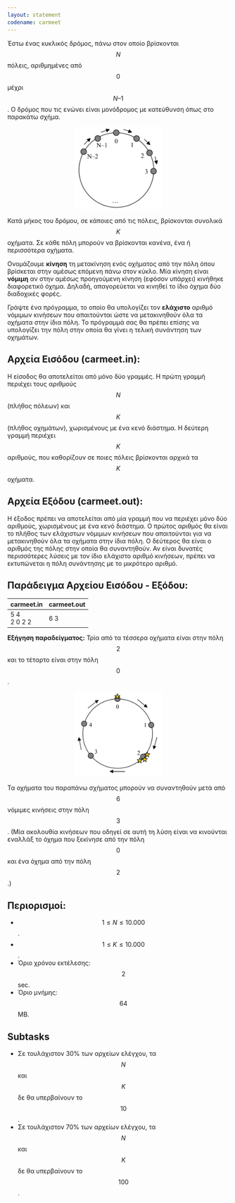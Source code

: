 ```yaml
---
layout: statement
codename: carmeet
---
```


Έστω ένας κυκλικός δρόμος, πάνω στον οποίο βρίσκονται $$N$$ πόλεις, αριθμημένες από $$0$$ μέχρι $$N–1$$. Ο δρόμος που τις ενώνει είναι μονόδρομος με κατεύθυνση όπως στο παρακάτω σχήμα.

<center>
<img alt="Αναπαράσταση του κυκλικού δρόμου που συνδέει τις N πόλεις" src="/assets/25-pdp-camp-c-carmeet-statement-1.png" width="200px">
</center>

Κατά μήκος του δρόμου, σε κάποιες από τις πόλεις, βρίσκονται συνολικά $$K$$ οχήματα. Σε κάθε πόλη μπορούν να βρίσκονται κανένα, ένα ή περισσότερα οχήματα.

Ονομάζουμε **κίνηση** τη μετακίνηση ενός οχήματος από την πόλη όπου βρίσκεται στην αμέσως επόμενη πάνω στον κύκλο. Μία κίνηση είναι **νόμιμη** αν στην αμέσως προηγούμενη κίνηση (εφόσον υπάρχει) κινήθηκε διαφορετικό όχημα. Δηλαδή, απαγορεύεται να κινηθεί το ίδιο όχημα δύο διαδοχικές φορές.

Γράψτε ένα πρόγραμμα, το οποίο θα υπολογίζει τον **ελάχιστο** αριθμό νόμιμων κινήσεων που απαιτούνται ώστε να μετακινηθούν όλα τα οχήματα στην ίδια πόλη. Το πρόγραμμά σας θα πρέπει επίσης να υπολογίζει την πόλη στην οποία θα γίνει η τελική συνάντηση των οχημάτων.

## Αρχεία Εισόδου (carmeet.in):

Η είσοδος θα αποτελείται από μόνο δύο γραμμές. Η πρώτη γραμμή περιέχει τους αριθμούς $$N$$ (πλήθος πόλεων) και $$K$$ (πλήθος οχημάτων), χωρισμένους με ένα κενό διάστημα. Η δεύτερη γραμμή περιέχει $$K$$ αριθμούς, που καθορίζουν σε ποιες πόλεις βρίσκονται αρχικά τα $$K$$ οχήματα.

## Αρχεία Εξόδου (carmeet.out):

Η έξοδος πρέπει να αποτελείται από μία γραμμή που να περιέχει μόνο δύο αριθμούς, χωρισμένους με ένα κενό διάστημα. Ο πρώτος αριθμός θα είναι το πλήθος των ελάχιστων νόμιμων κινήσεων που απαιτούνται για να μετακινηθούν όλα τα οχήματα στην ίδια πόλη. Ο δεύτερος θα είναι ο αριθμός της πόλης στην οποία θα συναντηθούν. Αν είναι δυνατές περισσότερες λύσεις με τον ίδιο ελάχιστο αριθμό κινήσεων, πρέπει να εκτυπώνεται η πόλη συνάντησης με το μικρότερο αριθμό.

## Παράδειγμα Αρχείου Εισόδου - Εξόδου:

| **carmeet.in**      | **carmeet.out** |
| :--- | :--- |
| 5 4<br>2 0 2 2 | 6 3 |

**Εξήγηση παραδείγματος:** Τρία από τα τέσσερα οχήματα είναι στην πόλη $$2$$ και το τέταρτο είναι στην πόλη $$0$$. 

<center>
<img alt="Κυκλική διαδρομή με 5 πόλεις όπου η πόλη 0 έχει 1 όχημα και η πόλη 2 έχει 3." src="/assets/25-pdp-camp-c-carmeet-statement-2.png" width="200px">
</center>

Τα οχήματα του παραπάνω σχήματος μπορούν να συναντηθούν μετά από $$6$$ νόμιμες κινήσεις στην πόλη $$3$$. (Μία ακολουθία κινήσεων που οδηγεί σε αυτή τη λύση είναι να κινούνται εναλλάξ το όχημα που ξεκίνησε από την πόλη $$0$$ και ένα όχημα από την πόλη $$2$$.)

## Περιορισμοί:

 - $$1 \leq N \leq 10.000$$.
 - $$1 \leq K \leq 10.000$$.
 - Όριο χρόνου εκτέλεσης: $$2$$ sec.
 - Όριο μνήμης: $$64$$ MB.

## Subtasks

 - Σε τουλάχιστον 30% των αρχείων ελέγχου, τα $$N$$ και $$K$$ δε θα υπερβαίνουν το $$10$$.
 - Σε τουλάχιστον 70% των αρχείων ελέγχου, τα $$N$$ και $$K$$ δε θα υπερβαίνουν το $$100$$.

